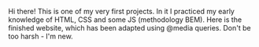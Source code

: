 Hi there! This is one of my very first projects. In it I practiced my early knowledge of HTML, CSS and some JS (methodology BEM).
Here is the finished website, which has been adapted using @media queries.
Don't be too harsh - I'm new.
